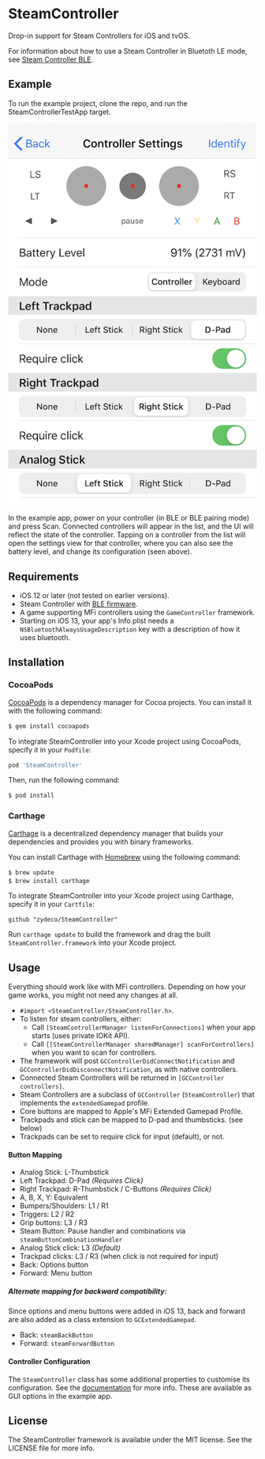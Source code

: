 # SteamController

Drop-in support for Steam Controllers for iOS and tvOS.

For information about how to use a Steam Controller in Bluetoth LE mode, see [Steam Controller BLE](https://support.steampowered.com/kb_article.php?ref=7728-QESJ-4420#switch).

## Example

To run the example project, clone the repo, and run the SteamControllerTestApp target.

![Screenshot](screenshot.png)

In the example app, power on your controller (in BLE or BLE pairing mode) and press Scan. Connected controllers will appear in the list, and the UI will reflect the state of the controller. Tapping on a controller from the list will open the settings view for that controller, where you can also see the battery level, and change its configuration (seen above).

## Requirements

- iOS 12 or later (not tested on earlier versions).
- Steam Controller with [BLE firmware](https://support.steampowered.com/kb_article.php?ref=7728-QESJ-4420#switch).
- A game supporting MFi controllers using the `GameController` framework.
- Starting on iOS 13, your app's Info.plist needs a `NSBluetoothAlwaysUsageDescription` key with a description of how it uses bluetooth.

## Installation

### CocoaPods

[CocoaPods](http://cocoapods.org) is a dependency manager for Cocoa projects. You can install it with the following command:

```bash
$ gem install cocoapods
```
To integrate SteamController into your Xcode project using CocoaPods, specify it in your `Podfile`:

```ruby
pod 'SteamController'
```

Then, run the following command:

```bash
$ pod install
```

### Carthage

[Carthage](https://github.com/Carthage/Carthage) is a decentralized dependency manager that builds your dependencies and provides you with binary frameworks.

You can install Carthage with [Homebrew](http://brew.sh/) using the following command:

```bash
$ brew update
$ brew install carthage
```

To integrate SteamController into your Xcode project using Carthage, specify it in your `Cartfile`:

```ogdl
github "zydeco/SteamController"
```

Run `carthage update` to build the framework and drag the built `SteamController.framework` into your Xcode project.

## Usage

Everything should work like with MFi controllers. Depending on how your game works, you might not need any changes at all.

- `#import <SteamController/SteamController.h>`.
- To listen for steam controllers, either:
  - Call `[SteamControllerManager listenForConnections]` when your app starts (uses private IOKit API).
  - Call `[[SteamControllerManager sharedManager] scanForControllers]` when you want to scan for controllers.
- The framework will post `GCControllerDidConnectNotification` and `GCControllerDidDisconnectNotification`, as with native controllers.
- Connected Steam Controllers will be returned in `[GCController controllers]`.
- Steam Controllers are a subclass of `GCController` (`SteamController`) that implements the `extendedGamepad` profile.
- Core buttons are mapped to Apple's MFi Extended Gamepad Profile.
- Trackpads and stick can be mapped to D-pad and thumbsticks. (see below)
- Trackpads can be set to require click for input (default), or not.

#### Button Mapping
- Analog Stick: L-Thumbstick
- Left Trackpad: D-Pad *(Requires Click)*
- Right Trackpad: R-Thumbstick / C-Buttons *(Requires Click)*
- A, B, X, Y: Equivalent
- Bumpers/Shoulders: L1 / R1
- Triggers: L2 / R2
- Grip buttons: L3 / R3
- Steam Button: Pause handler and combinations via `steamButtonCombinationHandler`
- Analog Stick click: L3 *(Default)*
- Trackpad clicks: L3 / R3 (when click is not required for input)
- Back: Options button
- Forward: Menu button

##### Alternate mapping for backward compatibility:
Since options and menu buttons were added in iOS 13, back and forward are also added as a class extension to `GCExtendedGamepad`.
- Back: `steamBackButton`
- Forward: `steamForwardButton`

#### Controller Configuration

The `SteamController` class has some additional properties to customise its configuration.
See the [documentation](https://namedfork.net/SteamController/Classes/SteamController.html) for more info.
These are available as GUI options in the example app.

## License

The SteamController framework is available under the MIT license. See the LICENSE file for more info.
